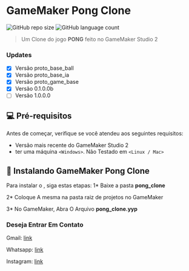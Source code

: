 # GameMaker Pong Clone

<!--- https://shields.io --->

![GitHub repo size](https://img.shields.io/github/repo-size/XinguHe/gm_pong_clone)
![GitHub language count](https://img.shields.io/github/languages/count/XinguHe/gm_pong_clone)

> Um Clone do jogo <strong>PONG</strong> feito no GameMaker Studio 2

### Updates

- [x] Versão proto_base_ball
- [x] Versão proto_base_ia
- [x] Versão proto_game_base
- [x] Versão 0.1.0.0b
- [ ] Versão 1.0.0.0

## 💻 Pré-requisitos

Antes de começar, verifique se você atendeu aos seguintes requisitos:
<!---Estes são apenas requisitos de exemplo. Adicionar, duplicar ou remover conforme necessário--->
* Versão mais recente do GameMaker Studio 2
* ter uma máquina `<Windows>`. Não Testado em `<Linux / Mac>`

## 🚀 Instalando <strong>GameMaker Pong Clone</strong>

Para instalar o <GameMaker Pong Clone>, siga estas etapas:
1* Baixe a pasta <strong>pong_clone</strong>

2* Coloque A mesma na pasta raiz de projetos no GameMaker

3* No GameMaker, Abra O Arquivo <strong>pong_clone.yyp</strong>

### Deseja Entrar Em Contato

Gmail: [link](guilhermecaetanno87123@gmail.com)
  
Whatsapp: [link](https://api.whatsapp.com/send/?phone=%2B5534996386599&text=Ol%C3%A1%2C+XinguheProd&type=phone_number&app_absent=0)

Instagram: [link](https://www.instagram.com/xinguheprod/)
